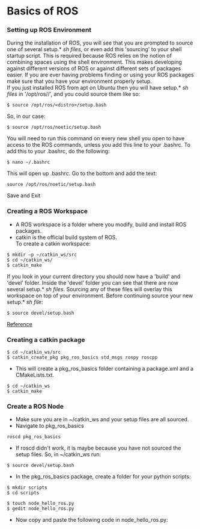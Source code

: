 # Basics of ROS
### Setting up ROS Environment
During the installation of ROS, you will see that you are prompted to source one of several setup.* *sh files*, or even add this 'sourcing' to your shell startup script. This is required because ROS relies on the notion of combining spaces using the shell environment. This makes developing against different versions of ROS or against different sets of packages easier. If you are ever having problems finding or using your ROS packages make sure that you have your environment properly setup.    
If you just installed ROS from apt on Ubuntu then you will have setup.* *sh files* in '/opt/ros/<distro>/', and you could source them like so: 
 ```
$ source /opt/ros/<distro>/setup.bash
  ```
  So, in our case:
  ```
$ source /opt/ros/noetic/setup.bash
  ```     
You will need to run this command on every new shell you open to have access to the ROS commands, unless you add this line to your .bashrc. To add this to your .bashrc, do the following:
 ```
 $ nano ~/.bashrc
 ```     
 This will open up .bashrc. Go to the bottom and add the text:
 ```
 source /opt/ros/noetic/setup.bash
 ```      
 Save and Exit
 
 ### Creating a ROS Workspace    
 * A ROS workspace is a folder where you modify, build and install ROS packages.
 * catkin is the official build system of ROS.      
To create a catkin workspace:	    
```
$ mkdir –p ~/catkin_ws/src
$ cd ~/catkin_ws/
$ catkin_make
```
If you look in your current directory you should now have a 'build' and 'devel' folder. Inside the 'devel' folder you can see that there are now several setup.* *sh files*. Sourcing any of these files will overlay this workspace on top of your environment. Before continuing source your new setup.* *sh file*:  
```
$ source devel/setup.bash
```
[Reference](http://wiki.ros.org/ROS/Tutorials/InstallingandConfiguringROSEnvironment)    

### Creating a catkin package
```
$ cd ~/catkin_ws/src
$ catkin_create_pkg pkg_ros_basics std_msgs rospy roscpp
```    
* This will create a pkg_ros_basics folder containing a package.xml and a CMakeLists.txt.      
```
$ cd ~/catkin_ws 
$ catkin_make
```

### Create a ROS Node
* Make sure you are in ~/catkin_ws and your setup files are all sourced.     
* Navigate to pkg_ros_basics
```
roscd pkg_ros_basics
```
* If roscd didn't work, it is maybe because you have not sourced the setup files. So, in ~/catkin_ws run:
```
$ source devel/setup.bash
```     
* In the pkg_ros_basics package, create a folder for your python scripts:
```
$ mkdir scripts
$ cd scripts
```
```
$ touch node_hello_ros.py
$ gedit node_hello_ros.py
```
* Now copy and paste the following code in node_hello_ros.py:    
```



